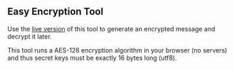 ## Easy Encryption Tool

Use the [live version](https://pedrokohler.github.io/easy-encryption-tool/) of this tool to generate an encrypted message and decrypt it later.

This tool runs a AES-128 encryption algorithm in your browser (no servers) and thus secret keys must be exactly 16 bytes long (utf8).
